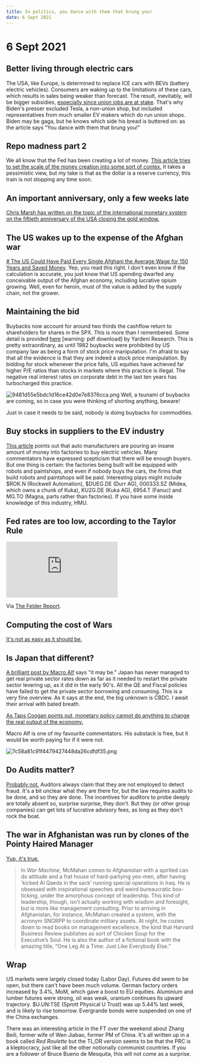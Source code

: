 ```yaml
---
title: In politics, you dance with them that brung you!
date: 6 Sept 2021
---
```


# 6 Sept 2021

## Better living through electric cars

The USA, like Europe, is determined to replace ICE cars with BEVs (battery electric vehicles).
Consumers are waking up to the limitations of these cars, which results in sales being weaker than forecast.
The result, inevitably, will be bigger subsidies, 
[especially since union jobs are at stake](https://www.realclearenergy.org/articles/2021/08/11/president_bidens_electric-car_future_is_union_made_789575.html).
That's why Biden's presser excluded Tesla, a non-union shop, but included representatives from much smaller EV makers which do run union shops.
Biden may be gaga, but he knows which side his bread is buttered on: as the article says "You dance with them that brung you!"

## Repo madness part 2

We all know that the Fed has been creating a lot of money.
[This article tries to set the scale of the money creation into some sort of contex.](https://wallstreetonparade.com/2021/08/the-fed-just-published-36-years-of-its-money-data-it-shows-a-spike-in-repo-loans-is-an-early-warning-of-an-impending-market-crash/)
It takes a pessimistic view, but my take is that as the dollar is a reserve currency, this train is not stopping any time soon.

## An important anniversary, only a few weeks late

[Chris Marsh has written on the topic of the international monetary system on the fiftieth anniversary of the USA closing the gold window.](https://moneyinsideout.exantedata.com/p/the-end-of-bretton-woods-after-fifty)

## The US wakes up to the expense of the Afghan war 

[# The US Could Have Paid Every Single Afghani the Average Wage for 150 Years and Saved Money](https://thesoundingline.com/the-us-could-have-paid-every-single-afghani-the-average-wage-for-150-years-and-saved-money/).
Yep, you read this right.
I don't even know if the calculation is accurate, you just know that US spending dwarfed any conceivable output of the Afghan economy, including lucrative opium growing.
Well, even for heroin, must of the value is added by the supply chain, not the grower.

## Maintaining the bid

Buybacks now account for around two thirds the cashflow return to shareholders for shares in the SPX.
This is more than I remembered. Some detail is provided [here](https://www.yardeni.com/pub/buybackdiv.pdf) [warning: pdf download] by Yardeni Research.
This is pretty extraordinary, as until 1982 buybacks were prohibited by US company law as being a form of stock price manipulation.
I'm afraid to say that all the evidence is that they are indeed a stock price manipulation.
By bidding for stock whenever the price falls, US equities have achieved far higher P/E ratios than stocks in markets where this practice is illegal.
The negative real interest rates on corporate debt in the last ten years has turbocharged this practice.

![9481d55e5bdc1d16ce42d0e7e8376cca.png]({attach}9481d55e5bdc1d16ce42d0e7e8376cca.png)
Well, a tsunami of buybacks are coming, so in case you were thinking of shorting anything, beware!

Just in case it needs to be said, nobody is doing buybacks for commodities.

## Buy stocks in suppliers to the EV industry

[This article](https://www.reuters.com/world/china/electric-vehicle-boom-is-pay-dirt-factory-machinery-makers-2021-08-20/) points out that auto manufacturers are pouring an insane amount of money into factories to buy electric vehicles.
Many commentators have expressed scepticism that there will be enough buyers.
But one thing is certain: the factories being built will be equipped with robots and paintshops, and even if nobody buys the cars, the firms that build robots and paintshops will be paid.
Interesting plays might include $ROK.N (Rockwell Automation), $DUEG.DE (Durr AG), 000333.SZ (Midea, which owns a chunk of Kuka), KU2G.DE (Kuka AG), 6954.T (Fanuc) and MG.TO (Magna, parts rather than factories).
If you have some inside knowledge of this industry, HMU.

## Fed rates are too low, according to the Taylor Rule

<div class="embed-container"><iframe src="https://fred.stlouisfed.org/graph/graph-landing.php?g=GAyZ&width=670&height=475" scrolling="no" frameborder="0" style="overflow:hidden;" allowTransparency="true" loading="lazy"></iframe></div><script src="https://fred.stlouisfed.org/graph/js/embed.js" type="text/javascript"></script>

Via [The Felder Report](https://mailchi.mp/felder/greatest-error).

## Computing the cost of Wars

[It's not as easy as it should be.](https://adamtooze.substack.com/p/chartbook-34-how-we-paid-for-the)

## Is Japan that different?

[A brilliant post by Macro Alf](https://themacrocompass.substack.com/p/japan) says "it may be."
Japan has never managed to get real private sector rates down as far as it needed to restart the private sector levering up, as it did in the early 90's.
All the QE and Fiscal policies have failed to get the private sector borrowing and consuming.
This is a very fine overview.
As it says at the end, the big unknown is CBDC. 
I await their arrival with bated breath.

[As Taps Coogan points out, monetary policy cannot do anything to change the real output of the economy.](https://thesoundingline.com/the-myth-of-monetary-policy-exposed-in-three-charts/?utm_source=mailpoet&utm_medium=email&utm_campaign=new-post-the-myth-of-monetary-policy-exposed-in-three-charts_825)

Macro Alf is one of my favourite commentators. His substack is free, but it would be worth paying for if it were not.

![7c58a81c91f4479427448da26cdfdf35.png]({attach}7c58a81c91f4479427448da26cdfdf35.png)
## Do Audits matter?

[Probably not.](https://thedig.substack.com/p/if-markets-move-on-stories-and-momentum)
Auditors always claim that they are not employed to detect fraud. 
It's a bit unclear what they are there for, but the law requires audits to be done, and so they are done.
The incentives for auditors to probe deeply are totally absent so, surprise surprise, they don't.
But they (or other group companies) can get lots of lucrative advisory fees, as long as they don't rock the boat.

## The war in Afghanistan was run by clones of the Pointy Haired Manager

[Yup, it's true.](https://mattstoller.substack.com/p/the-war-in-afghanistan-is-what-happens)

> In _War Machine,_ McMahan comes to Afghanistan with a spirited can do attitude and a frat house of hard-partying yes-men, after having ‘kicked Al Qaeda in the sack’ running special operations in Iraq. He is obsessed with inspirational speeches and weird bureaucratic box-ticking, under the amorphous concept of leadership. This kind of leadership, though, isn’t actually working with wisdom and foresight, but is more like management consulting. Prior to arriving in Afghanistan, for instance, McMahan created a system, with the acronym SNORPP to coordinate military assets. At night, he cozies down to read books on management excellence, the kind that Harvard Business Review publishes as sort of Chicken Soup for the Executive’s Soul. He is also the author of a fictional book with the amazing title, “One Leg At a Time: Just Like Everybody Else.”

## Wrap

US markets were largely closed today (Labor Day). 
Futures did seem to be open, but there can't have been much volume.
German factory orders increased by 3.4%, MoM, which gave a boost to EU equities.
Aluminium and lumber futures were strong, oil was weak, uranium continues its upward trajectory.
$U.UN:TSE (Sprott Physical U Trust) was up 5.44% last week, and is likely to rise tomorrow.
Evergrande bonds were suspended on one of the China exchanges.

There was an interesting article in the FT over the weekend about Zhang Beili, former wife of Wen Jiabao, former PM of China.
It's all written up in a book called _Red Roulette_ but the TL;DR version seems to be that the PRC is a kleptocracy, just like all the other notionally communist countries.
If you are a follower of Bruce Bueno de Mesquita, this will not come as a surprise.






